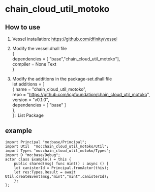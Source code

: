 # chain_cloud_util_motoko
## How to use
1.  Vessel installation:  https://github.com/dfinity/vessel  
2.  Modify the vessel.dhall file  
    {  
        dependencies = [ "base","chain_cloud_util_motoko"],  
        compiler = None Text  
    }  

3.  Modify the additions in the package-set.dhall file  
    let additions = [  
    { name = "chain_cloud_util_motoko",    
      repo = "https://github.com/icpfoundation/chain_cloud_util_motoko",   
      version = "v0.1.0",    
      dependencies = [ "base" ]  
    },  
    ] : List Package  

## example  
    import Principal "mo:base/Principal";
    import Util  "mo:chain_cloud_util_motoko/Util";
    import Types "mo:chain_cloud_util_motoko/Types";
    import D "mo:base/Debug";
    actor class Example() = this {
        public shared(msg) func mint() : async () {
        let canisterId = Principal.fromActor(this);
        let res:Types.Result = await Util.createEvent(msg,"mint","mint",canisterId);
        };
    };
